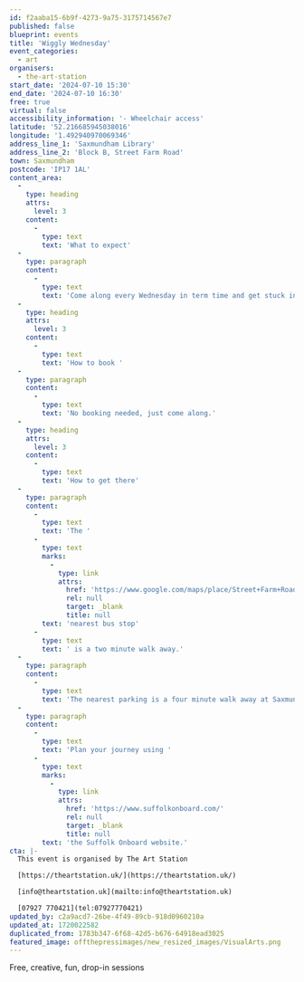 ```yaml
---
id: f2aaba15-6b9f-4273-9a75-3175714567e7
published: false
blueprint: events
title: 'Wiggly Wednesday'
event_categories:
  - art
organisers:
  - the-art-station
start_date: '2024-07-10 15:30'
end_date: '2024-07-10 16:30'
free: true
virtual: false
accessibility_information: '- Wheelchair access'
latitude: '52.216685945038016'
longitude: '1.492940970069346'
address_line_1: 'Saxmundham Library'
address_line_2: 'Block B, Street Farm Road'
town: Saxmundham
postcode: 'IP17 1AL'
content_area:
  -
    type: heading
    attrs:
      level: 3
    content:
      -
        type: text
        text: 'What to expect'
  -
    type: paragraph
    content:
      -
        type: text
        text: 'Come along every Wednesday in term time and get stuck into some arts and crafts.'
  -
    type: heading
    attrs:
      level: 3
    content:
      -
        type: text
        text: 'How to book '
  -
    type: paragraph
    content:
      -
        type: text
        text: 'No booking needed, just come along.'
  -
    type: heading
    attrs:
      level: 3
    content:
      -
        type: text
        text: 'How to get there'
  -
    type: paragraph
    content:
      -
        type: text
        text: 'The '
      -
        type: text
        marks:
          -
            type: link
            attrs:
              href: 'https://www.google.com/maps/place/Street+Farm+Road/@52.2163792,1.4897076,17z/data=!4m23!1m16!4m15!1m6!1m2!1s0x47d988e7a78c0043:0x2b241da72445eea2!2sStreet+Farm+Road,+Saxmundham+IP17+1AP!2m2!1d1.491816!2d52.216324!1m6!1m2!1s0x47d988e6f109bd2b:0xfe7c112a40aa95f7!2sSaxmundham+Library,+Block+B,+Street+Farm+Rd,+Saxmundham+IP17+1AL!2m2!1d1.4928766!2d52.2165315!3e2!3m5!1s0x47d988e7a78c0043:0x2b241da72445eea2!8m2!3d52.216324!4d1.491816!16s%2Fg%2F1q67rylft?entry=ttu'
              rel: null
              target: _blank
              title: null
        text: 'nearest bus stop'
      -
        type: text
        text: ' is a two minute walk away.'
  -
    type: paragraph
    content:
      -
        type: text
        text: 'The nearest parking is a four minute walk away at Saxmundham Market Place car park.'
  -
    type: paragraph
    content:
      -
        type: text
        text: 'Plan your journey using '
      -
        type: text
        marks:
          -
            type: link
            attrs:
              href: 'https://www.suffolkonboard.com/'
              rel: null
              target: _blank
              title: null
        text: 'the Suffolk Onboard website.'
cta: |-
  This event is organised by The Art Station

  [https://theartstation.uk/](https://theartstation.uk/)

  [info@theartstation.uk](mailto:info@theartstation.uk)

  [07927 770421](tel:07927770421)
updated_by: c2a9acd7-26be-4f49-89cb-918d0960210a
updated_at: 1720022582
duplicated_from: 1783b347-6f68-42d5-b676-64918ead3025
featured_image: offthepressimages/new_resized_images/VisualArts.png
---
```

Free, creative, fun, drop-in sessions